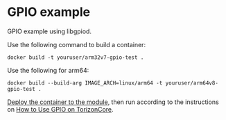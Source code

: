 # GPIO example #

GPIO example using libgpiod.

Use the following command to build a container:

```
docker build -t youruser/arm32v7-gpio-test .
```

Use the following for arm64:

```
docker build --build-arg IMAGE_ARCH=linux/arm64 -t youruser/arm64v8-gpio-test .
```

[Deploy the container to the module](https://developer.toradex.com/knowledge-base/deploying-container-images-to-torizoncore),
then run according to the instructions on [How to Use GPIO on TorizonCore](https://developer.toradex.com/knowledge-base/libgpiod).
